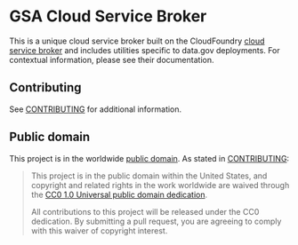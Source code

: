# GSA Cloud Service Broker

This is a unique cloud service broker built on the CloudFoundry [cloud service broker](https://github.com/cloudfoundry-incubator/cloud-service-broker) and includes utilities specific to data.gov deployments.  For contextual information, please see their documentation.

## Contributing

See [CONTRIBUTING](CONTRIBUTING.md) for additional information.

## Public domain

This project is in the worldwide [public domain](LICENSE.md). As stated in [CONTRIBUTING](CONTRIBUTING.md):

> This project is in the public domain within the United States, and copyright and related rights in the work worldwide are waived through the [CC0 1.0 Universal public domain dedication](https://creativecommons.org/publicdomain/zero/1.0/).
>
> All contributions to this project will be released under the CC0 dedication. By submitting a pull request, you are agreeing to comply with this waiver of copyright interest.
